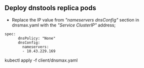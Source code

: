 ## Deploy dnstools replica pods
- Replace the IP value from *"nameservers dnsConfig"* section in dnsmax.yaml with the *"Service ClusterIP"* address;
```
spec:
      dnsPolicy: "None"
      dnsConfig:
        nameservers:
        - 10.43.229.169 
```
kubectl apply -f client/dnsmax.yaml
